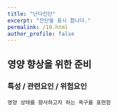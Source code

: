 ```yaml
---
title: "난다진단"
excerpt: "진단을 표시 합니다."
permalink: /19.html
author_profile: false
---
```

## 영양 향상을 위한 준비


### 특성 / 관련요인 / 위험요인

>                
                   
    영양 상태를 향사하고자 하는 욕구를 표현함
